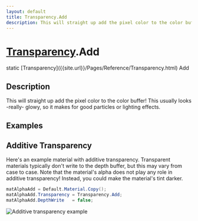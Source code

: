 ```yaml
---
layout: default
title: Transparency.Add
description: This will straight up add the pixel color to the color buffer! This usually looks -really- glowy, so it makes for good particles or lighting effects.
---
```

# [Transparency]({{site.url}}/Pages/Reference/Transparency.html).Add

<div class='signature' markdown='1'>
static [Transparency]({{site.url}}/Pages/Reference/Transparency.html) Add
</div>

## Description
This will straight up add the pixel color to the color
buffer! This usually looks -really- glowy, so it makes for good
particles or lighting effects.


## Examples

## Additive Transparency
Here's an example material with additive transparency.
Transparent materials typically don't write to the depth buffer,
but this may vary from case to case. Note that the material's
alpha does not play any role in additive transparency! Instead,
you could make the material's tint darker.
```csharp
matAlphaAdd = Default.Material.Copy();
matAlphaAdd.Transparency = Transparency.Add;
matAlphaAdd.DepthWrite   = false;
```
![Additive transparency example]({{site.screen_url}}/MaterialAlphaAdd.jpg)

